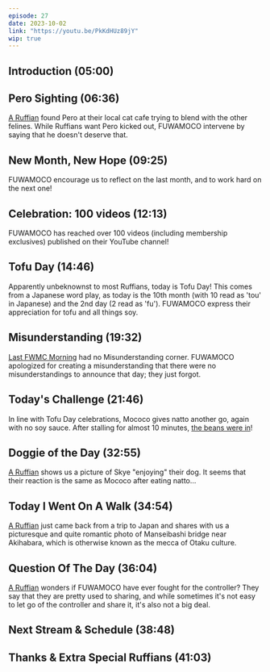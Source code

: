 ```yaml
---
episode: 27
date: 2023-10-02
link: "https://youtu.be/PkKdHUz89jY"
wip: true
---
```


## Introduction (05:00)

## Pero Sighting (06:36)

[A Ruffian](https://twitter.com/Itta12065/status/1707447872021790981) found Pero at their local cat cafe trying to blend with the other felines. While Ruffians want Pero kicked out, FUWAMOCO intervene by saying that he doesn't deserve that.

## New Month, New Hope (09:25)

FUWAMOCO encourage us to reflect on the last month, and to work hard on the next one!

## Celebration: 100 videos (12:13)

FUWAMOCO has reached over 100 videos (including membership exclusives) published on their YouTube channel!

## Tofu Day (14:46)

Apparently unbeknownst to most Ruffians, today is Tofu Day! This comes from a Japanese word play, as today is the 10th month (with 10 read as 'tou' in Japanese) and the 2nd day (2 read as 'fu'). FUWAMOCO express their appreciation for tofu and all things soy.

## Misunderstanding (19:32)

[Last FWMC Morning](https://youtu.be/A844xQnE97A) had no Misunderstanding corner. FUWAMOCO apologized for creating a misunderstanding that there were no misunderstandings to announce that day; they just forgot.

## Today's Challenge (21:46)

In line with Tofu Day celebrations, Mococo gives natto another go, again with no soy sauce. After stalling for almost 10 minutes, [the beans were in](https://youtu.be/PkKdHUz89jY?t=1870)!

## Doggie of the Day (32:55)

[A Ruffian](https://twitter.com/MaxPowe65865644/status/1707163920425705773) shows us a picture of Skye "enjoying" their dog. It seems that their reaction is the same as Mococo after eating natto…

## Today I Went On A Walk (34:54)

[A Ruffian](https://twitter.com/otm_ch_/status/1707413401948114989) just came back from a trip to Japan and shares with us a picturesque and quite romantic photo of Manseibashi bridge near Akihabara, which is otherwise known as the mecca of Otaku culture.

## Question Of The Day (36:04)

[A Ruffian](https://twitter.com/MillionOss/status/1707624052406546845) wonders if FUWAMOCO have ever fought for the controller? They say that they are pretty used to sharing, and while sometimes it's not easy to let go of the controller and share it, it's also not a big deal.

## Next Stream & Schedule (38:48)

## Thanks & Extra Special Ruffians (41:03)
